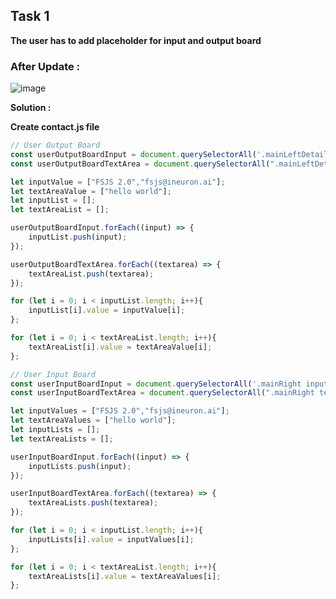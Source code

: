 ## Task 1
**The user has to add placeholder for input and output board**

### After Update :
![image](https://github.com/AnchalSharma20/FSJS-iNeuron/assets/113786234/4bc2f658-f834-4350-ba73-4d9b554782c7)


**Solution :**

**Create contact.js file**

```Javascript
// User Output Board
const userOutputBoardInput = document.querySelectorAll('.mainLeftDetails input');
const userOutputBoardTextArea = document.querySelectorAll(".mainLeftDetails textarea");

let inputValue = ["FSJS 2.0","fsjs@ineuron.ai"];
let textAreaValue = ["hello world"];
let inputList = [];
let textAreaList = [];

userOutputBoardInput.forEach((input) => {
    inputList.push(input);
});

userOutputBoardTextArea.forEach((textarea) => {
    textAreaList.push(textarea);
});

for (let i = 0; i < inputList.length; i++){
    inputList[i].value = inputValue[i];
};

for (let i = 0; i < textAreaList.length; i++){
    textAreaList[i].value = textAreaValue[i];
};

// User Input Board
const userInputBoardInput = document.querySelectorAll('.mainRight input');
const userInputBoardTextArea = document.querySelectorAll(".mainRight textarea");

let inputValues = ["FSJS 2.0","fsjs@ineuron.ai"];
let textAreaValues = ["hello world"];
let inputLists = [];
let textAreaLists = [];

userInputBoardInput.forEach((input) => {
    inputLists.push(input);
});

userInputBoardTextArea.forEach((textarea) => {
    textAreaLists.push(textarea);
});

for (let i = 0; i < inputList.length; i++){
    inputLists[i].value = inputValues[i];
};

for (let i = 0; i < textAreaList.length; i++){
    textAreaLists[i].value = textAreaValues[i];
};
```
